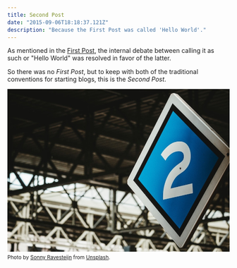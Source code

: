 ```yaml
---
title: Second Post
date: "2015-09-06T18:18:37.121Z"
description: "Because the First Post was called 'Hello World'."
---
```


As mentioned in the [First Post](../hello-world/), the internal debate
between calling it as such or "Hello World" was resolved in favor of the latter.

So there was no *First Post*, but to keep with both of the traditional
conventions for starting blogs, this is the *Second Post*.

![Sign with number 2](./second-post.jpg)
<small>Photo by [Sonny Ravesteijn](https://unsplash.com/@supersonnytje) from [Unsplash](https://unsplash.com/photos/xyxjKdpUg4I).<small>
